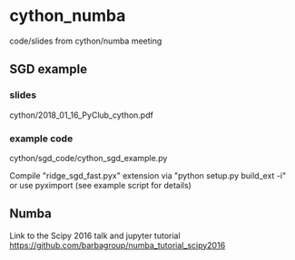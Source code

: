 # cython_numba
code/slides from cython/numba meeting

## SGD example

### slides
cython/2018_01_16_PyClub_cython.pdf

### example code
cython/sgd_code/cython_sgd_example.py

Compile "ridge_sgd_fast.pyx" extension via "python setup.py build_ext -i" or use pyximport (see example script for details)


## Numba
Link to the Scipy 2016 talk and jupyter tutorial
https://github.com/barbagroup/numba_tutorial_scipy2016
